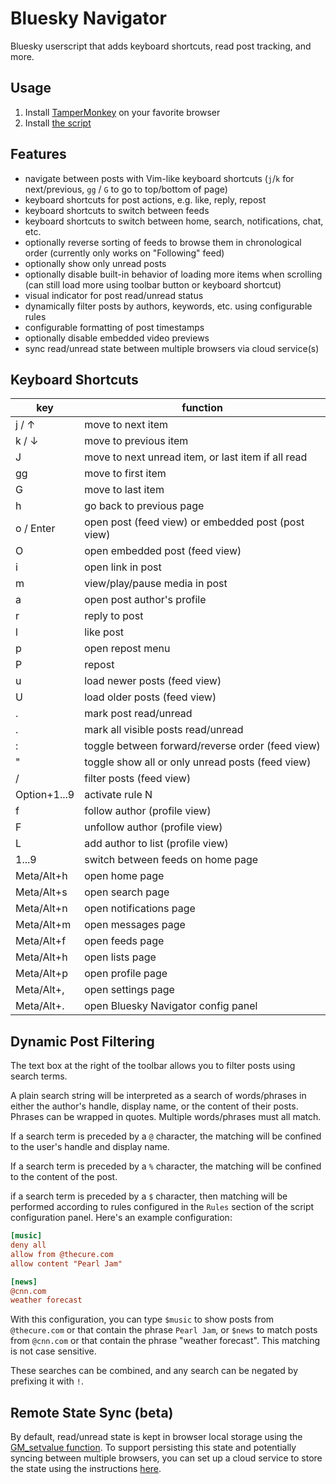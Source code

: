 Bluesky Navigator
=================

Bluesky userscript that adds keyboard shortcuts, read post tracking, and more. 


Usage
-----

1. Install [TamperMonkey](https://en.wikipedia.org/wiki/Tampermonkey) on your
   favorite browser
2. Install [the script](https://github.com/tonycpsu/bluesky-navigator/raw/refs/heads/main/dist/bluesky-navigator.user.js)


Features
--------

- navigate between posts with Vim-like keyboard shortcuts (`j`/`k` for
  next/previous, `gg` / `G` to go to top/bottom of page)
- keyboard shortcuts for post actions, e.g. like, reply, repost
- keyboard shortcuts to switch between feeds
- keyboard shortcuts to switch between home, search, notifications, chat, etc.
- optionally reverse sorting of feeds to browse them in chronological order
  (currently only works on "Following" feed)
- optionally show only unread posts
- optionally disable built-in behavior of loading more items when scrolling (can
  still load more using toolbar button or keyboard shortcut)
- visual indicator for post read/unread status
- dynamically filter posts by authors, keywords, etc. using configurable rules
- configurable formatting of post timestamps
- optionally disable embedded video previews
- sync read/unread state between multiple browsers via cloud service(s)



Keyboard Shortcuts
------------------

 | key          | function                                           |
 | -------------|----------------------------------------------------|
 | j / ↑        | move to next item                                  |
 | k / ↓        | move to previous item                              |
 | J            | move to next unread item, or last item if all read |
 | gg           | move to first item                                 |
 | G            | move to last item                                  |
 | h            | go back to previous page                           | 
 | o / Enter    | open post (feed view) or embedded post (post view) |
 | O            | open embedded post (feed view)                     |
 | i            | open link in post                                  |
 | m            | view/play/pause media in post                      |
 | a            | open post author's profile                         |
 | r            | reply to post                                      |
 | l            | like post                                          |
 | p            | open repost menu                                   |
 | P            | repost                                             |
 | u            | load newer posts (feed view)                       |
 | U            | load older posts (feed view)                       |
 | .            | mark post read/unread                              |
 | .            | mark all visible posts read/unread                 |
 | :            | toggle between forward/reverse order (feed view)   |
 | "            | toggle show all or only unread posts (feed view)   |
 | /            | filter posts (feed view)                           |
 | Option+1...9 | activate rule N                                    |
 | f            | follow author (profile view)                       |
 | F            | unfollow author (profile view)                     |
 | L            | add author to list (profile view)                  |
 | 1...9        | switch between feeds on home page                  |
 | Meta/Alt+h   | open home page                                     |
 | Meta/Alt+s   | open search page                                   |
 | Meta/Alt+n   | open notifications page                            |
 | Meta/Alt+m   | open messages page                                 |
 | Meta/Alt+f   | open feeds page                                    |
 | Meta/Alt+h   | open lists page                                    |
 | Meta/Alt+p   | open profile page                                  |
 | Meta/Alt+,   | open settings page                                 |
 | Meta/Alt+.   | open Bluesky Navigator config panel                |

Dynamic Post Filtering
----------------------

The text box at the right of the toolbar allows you to filter posts using search
terms.

A plain search string will be interpreted as a search of words/phrases in either
the author's handle, display name, or the content of their posts. Phrases can be
wrapped in quotes. Multiple words/phrases must all match.

If a search term is preceded by a `@` character, the matching will be confined
to the user's handle and display name. 

If a search term is preceded by a `%` character, the matching will be confined
to the content of the post.

if a search term is preceded by a `$` character, then matching will be performed
according to rules configured in the `Rules` section of the script configuration
panel. Here's an example configuration:

``` ini
[music]
deny all
allow from @thecure.com
allow content "Pearl Jam"

[news]
@cnn.com
weather forecast


```

With this configuration, you can type `$music` to show posts from `@thecure.com`
or that contain the phrase `Pearl Jam`, or `$news` to match posts from `@cnn.com` or that contain the phrase "weather forecast". This matching is not case sensitive.

These searches can be combined, and any search can be negated by prefixing it
with `!`.


Remote State Sync (beta)
------------------------

By default, read/unread state is kept in browser local storage using the
[GM_setvalue
function](https://www.tampermonkey.net/documentation.php?locale=en#api:GM_setValue).
To support persisting this state and potentially syncing between multiple
browsers, you can set up a cloud service to store the state using the
instructions [here](doc/remote_state.md).
